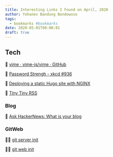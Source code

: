 ```yaml
---
title: Interesting Links I Found on April, 2020
author: Yohanes Bandung Bondowoso
tags:
  - bookmarks #bookmarks
date: 2020-05-01T00:00:01
draft: true
---
```


## Tech

👠 [vime · vime-js/vime · GitHub](https://github.com/vime-js/vime/blob/master/README.md)

🛂 [Password Strengh - xkcd #936](https://xkcd.com/936/)

🦦 [Deploying a static Hugo site with NGINX](https://www.gideonwolfe.com/posts/sysadmin/hugo/hugonginx/)

🙂 [Tiny Tiny RSS](https://www.circuidipity.com/ttrss/)

### Blog

📰 [Ask HackerNews: What is your blog](https://news.ycombinator.com/item?id=22800136)

### GitWeb

🐕‍🦺 [git server init](https://errong.win/2018/06/13/git-server-with-nginx/)

🐕‍🦺 [git web init](https://errong.win/2018/06/13/set-up-gitweb-server-on-nginx/)
